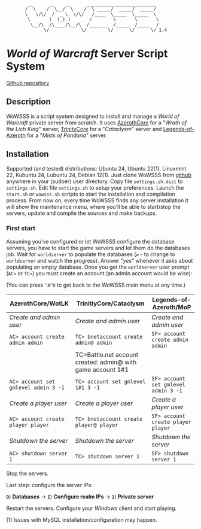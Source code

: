             __      __    __      __________________________
           /  \    /  \__/  \    /  \ _____/  _____/  _____/
           \   \/\/  /  _ \  \/\/   /____  \_____  \_____  \
            \       (  (_) )       /        \       \       \
             \__/\  /\____/\__/\  /_______  /_____  /_____  /
                  \/            \/        \/      \/      \/ 1.4

# _World of Warcraft_ Server Script System
[Github repository](https://github.com/IvanLlanas/wowsss)

## Description
WoWSSS is a script system designed to install and manage a _World of Warcraft_ private server from scratch.
It uses [AzerothCore](https://github.com/azerothcore/azerothcore-wotlk) for a "_Wrath of the Lich King_" server,
 [TrinityCore](https://github.com/The-Cataclysm-Preservation-Project/TrinityCore) for a "_Cataclysm_" server
and [Legends-of-Azeroth](https://github.com/Legends-of-Azeroth/Legends-of-Azeroth-Pandaria-5.4.8) for a "_Mists of Pandaria_" server.

## Installation
Supported (and tested) distributions: Ubuntu 24, Ubuntu 22(1), Linuxmint 22, Kubuntu 24, Lubuntu 24, Debian 12(1).
Just clone WoWSSS from [github](https://www.github.com/IvanLlanas/wowsss) anywhere in your (sudoer) user directory.
Copy file `settings.sh.dist` to `settings.sh`. Edit file `settings.sh` to setup your preferences.
Launch the `start.sh` or `wowsss.sh` scripts to start the installation and compilation process.
From now on, every time WoWSSS finds any server installation it will show the maintenance menu, where you'll be able to start/stop the servers, update and compile the sources and make backups.

### First start
Assuming you've configured or let WoWSSS configure the database servers, you have to start the game servers and let them do the databases job.
Wait for `worldserver` to populate the databases (`w` - to change to `worldserver` and watch the progress). Answer "_yes_" whenever it asks about populating an empty database.
Once you get the `worldserver` user prompt (`AC>` or `TC>`) you must create an account (an admin account would be wise):

(You can press `^A^D` to get back to the WoWSSS main menu at any time.)

| AzerothCore/WotLK                         | TrinitiyCore/Cataclysm                  | Legends-of-Azeroth/MoP |
| ------------------------------------------|-----------------------------------------| ------------------------|
| _Create and admin user_                   | _Create and admin user_                 | _Create and admin user_ |
| `AC> account create admin admin`          | `TC> bnetaccount create admin@ admin`   | `SF> account create admin admin` |
|                       | TC>Battle.net account created: admin@ with game account 1#1 |                         |
| `AC> account set gmlevel admin 3 -1`      | `TC> account set gmlevel 1#1 3 -1`      | `SF> account set gmlevel admin 3 -1` |
| _Create a player user_                    | _Create a player user_                  |  _Create a player user_ |
| `AC> account create player player`        | `TC> bnetaccount create player@ player` | `SF> account create player player` |
| _Shutdown the server_                     | _Shutdown the server_                   |  _Shutdown the server_  |
| `AC> shutdown server 1`                   | `TC> shutdown server 1`                 | `SF> shutdown server 1` |

Stop the servers.

Last step: configure the server IPs:

__`D`__) __Databases__ -> __`I`__) __Configure realm IPs__ -> __`1`__) __Private server__

Restart the servers. Configure your _Windows_ client and start playing.

(1) Issues with MySQL installation/configuration may happen.
